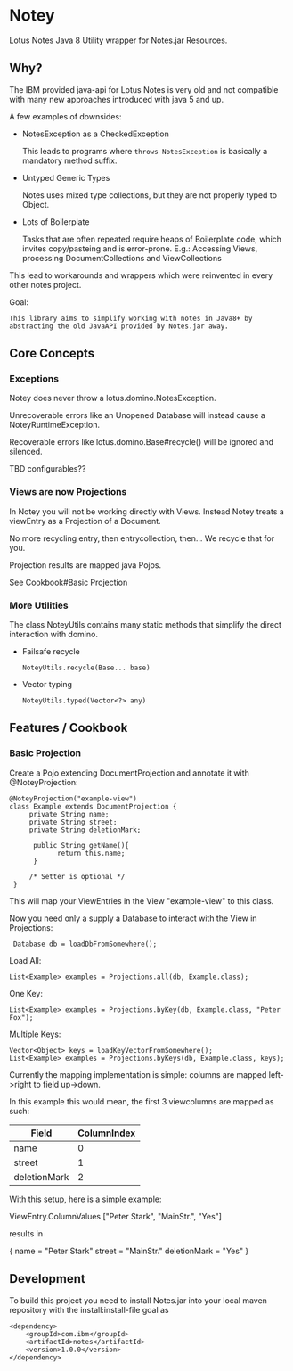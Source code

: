 # Notey

Lotus Notes Java 8 Utility wrapper for Notes.jar Resources.

## Why?

The IBM provided java-api for Lotus Notes is very old and not compatible with many
new approaches introduced with java 5 and up.

A few examples of downsides:

- NotesException as a CheckedException

  This leads to programs where ``` throws NotesException ``` is basically a mandatory method suffix.
	  
- Untyped Generic Types

  Notes uses mixed type collections, but they are not properly typed to Object. 
	
- Lots of Boilerplate

  Tasks that are often repeated require heaps of Boilerplate code, which invites copy/pasteing and is error-prone.
  E.g.: Accessing Views, processing DocumentCollections and ViewCollections

This lead to workarounds and wrappers which were reinvented in every other notes project.

Goal: 

    This library aims to simplify working with notes in Java8+ by abstracting the old JavaAPI provided by Notes.jar away.


## Core Concepts

### Exceptions

Notey does never throw a lotus.domino.NotesException.

Unrecoverable errors like an Unopened Database will instead cause a NoteyRuntimeException.

Recoverable errors like lotus.domino.Base#recycle() will be ignored and silenced.

TBD configurables??


### Views are now Projections

In Notey you will not be working directly with Views. Instead Notey treats a viewEntry as a Projection of a Document.

No more recycling entry, then entrycollection, then... We recycle that for you.

Projection results are mapped java Pojos.

See Cookbook#Basic Projection


### More Utilities

The class NoteyUtils contains many static methods that simplify the direct interaction with domino.

- Failsafe recycle

      NoteyUtils.recycle(Base... base)
      
- Vector typing

	  NoteyUtils.typed(Vector<?> any)
	  

## Features / Cookbook

### Basic Projection

Create a Pojo extending DocumentProjection and annotate it with @NoteyProjection:

    @NoteyProjection("example-view")
    class Example extends DocumentProjection {
	     private String name;
	     private String street;
	     private String deletionMark;
	
		  public String getName(){
		    	return this.name;
		  }
		
		 /* Setter is optional */
	 }

This will map your ViewEntries in the View "example-view" to this class.

Now you need only a supply a Database to interact with the View in Projections:

	 Database db = loadDbFromSomewhere();
	 
Load All:

    List<Example> examples = Projections.all(db, Example.class);

One Key:

    List<Example> examples = Projections.byKey(db, Example.class, "Peter Fox");

Multiple Keys:

	Vector<Object> keys = loadKeyVectorFromSomewhere();
    List<Example> examples = Projections.byKeys(db, Example.class, keys);


Currently the mapping implementation is simple: columns are mapped left->right to field up->down.

In this example this would mean, the first 3 viewcolumns are mapped as such:

| Field | ColumnIndex |
| ----- | ----------- |
| name  | 0 |
| street| 1 |
| deletionMark| 2 |

With this setup, here is a simple example:

ViewEntry.ColumnValues ["Peter Stark", "MainStr.", "Yes"]

results in 

{
	name = "Peter Stark"
	street = "MainStr."
	deletionMark = "Yes"
}

## Development

To build this project you need to install Notes.jar into your local maven repository  with the install:install-file goal as 

	<dependency>
		<groupId>com.ibm</groupId>
		<artifactId>notes</artifactId>
		<version>1.0.0</version>
	</dependency>
